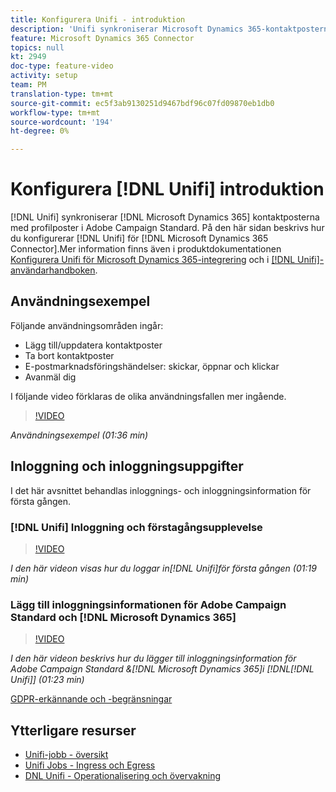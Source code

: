 ```yaml
---
title: Konfigurera Unifi - introduktion
description: 'Unifi synkroniserar Microsoft Dynamics 365-kontaktposterna med profilposter i Adobe Campaign Standard. '
feature: Microsoft Dynamics 365 Connector
topics: null
kt: 2949
doc-type: feature-video
activity: setup
team: PM
translation-type: tm+mt
source-git-commit: ec5f3ab9130251d9467bdf96c07fd09870eb1db0
workflow-type: tm+mt
source-wordcount: '194'
ht-degree: 0%

---
```



# Konfigurera [!DNL Unifi] introduktion

[!DNL Unifi] synkroniserar [!DNL Microsoft Dynamics 365] kontaktposterna med profilposter i Adobe Campaign Standard. På den här sidan beskrivs hur du konfigurerar [!DNL Unifi] för [!DNL Microsoft Dynamics 365 Connector].Mer information finns även i produktdokumentationen [Konfigurera Unifi för Microsoft Dynamics 365-integrering](https://helpx.adobe.com/content/help/en/campaign/kb/unifi-configuration.html) och i [[!DNL Unifi]-användarhandboken](https://drive.google.com/drive/folders/16seHF45e6bFxHX15zWLqFLEXymCuA_wn).

## Användningsexempel

Följande användningsområden ingår:

* Lägg till/uppdatera kontaktposter
* Ta bort kontaktposter
* E-postmarknadsföringshändelser: skickar, öppnar och klickar
* Avanmäl dig

I följande video förklaras de olika användningsfallen mer ingående.

>[!VIDEO](https://video.tv.adobe.com/v/27394?quality=12)

*Användningsexempel (01:36 min)*

## Inloggning och inloggningsuppgifter

I det här avsnittet behandlas inloggnings- och inloggningsinformation för första gången.

### [!DNL Unifi] Inloggning och förstagångsupplevelse

>[!VIDEO](https://video.tv.adobe.com/v/27393?quality=12)

*I den här videon visas hur du loggar in[!DNL Unifi]för första gången (01:19 min)*

### Lägg till inloggningsinformationen för Adobe Campaign Standard och [!DNL Microsoft Dynamics 365]

>[!VIDEO](https://video.tv.adobe.com/v/27395?quality=12)

*I den här videon beskrivs hur du lägger till inloggningsinformation för Adobe Campaign Standard &amp;[!DNL Microsoft Dynamics 365]i [!DNL[!DNL Unifi]] (01:23 min)*

[GDPR-erkännande och -begränsningar](https://helpx.adobe.com/content/help/en/campaign/kb/acs-ms-dynamics.html#Notices)

## Ytterligare resurser

* [Unifi-jobb - översikt](/help/integrating/microsoft-dynamics-365-connector/configure-unifi-jobs-overview.md)
* [Unifi Jobs - Ingress och Egress](/help/integrating/microsoft-dynamics-365-connector/configure-unifi-jobs-ingress-egress.md)
* [DNL Unifi - Operationalisering och övervakning](/help/integrating/microsoft-dynamics-365-connector/configure-unifi-operalization-and-monitoring.md)

